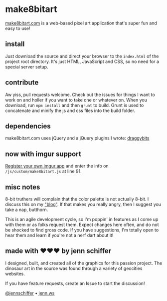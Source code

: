 # make8bitart

[make8bitart.com](http://make8bitart.com) is a web-based pixel art application that's super fun and easy to use!

## install

Just download the source and direct your browser to the `index.html` of the project root directory. It's just HTML, JavaScript and CSS, so no need for a special server setup.

## contribute

Aw yiss, pull requests welcome. Check out the issues for things I want to work on and holler if you want to take one or whatever on. When you download, run `npm install` and then `grunt` to build. Grunt is used to concatenate and minify the js and css files into the build folder.

## dependencies

make8bitart.com uses jQuery and a jQuery plugins I wrote: [draggybits](https://github.com/jennschiffer/draggybits)

## now with imgur support

[Register your own imgur app](https://api.imgur.com/) and enter the info on `/js/custom/make8bitart.js` at line 91.

## misc notes

8-bit truthers will complain that the color palette is not actually 8-bit. I discuss this on my ["blog"](http://negativitysandwiches.com/making-an-8-bit-color-picker/). If that makes you really angry, then I suggest you take a nap, butthorn.

This is an agile development cycle, so I'm poppin' in features as I come up with them or as folks request them. Expect changes here often, and do not be shocked to find gross code. If you have suggestions, I'm totally open to hear them and learn if you're not a nerf dart about it!

## made with &hearts;&hearts;&hearts; by jenn schiffer

I designed, built, and created all of the graphics for this passion project. The dinosaur art in the source was found through a variety of geocities websites. 

If you have feature requests, create an Issue to start the discussion!

[@jennschiffer](http://twitter.com/jennschiffer) &bull; [jenn.ws](http://jenn.ws)
